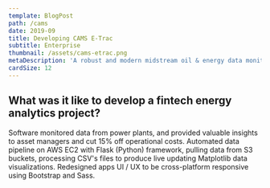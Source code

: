 ```yaml
---
template: BlogPost
path: /cams
date: 2019-09
title: Developing CAMS E-Trac
subtitle: Enterprise
thumbnail: /assets/cams-etrac.png
metaDescription: 'A robust and modern midstream oil & energy data monitoring web-app. Built with Python on AWS. '
cardSize: 12
---
```

## What was it like to develop a fintech energy analytics project?

Software monitored data from power plants, and provided valuable insights to asset managers and cut 15% off operational costs. Automated data pipeline on AWS EC2 with Flask (Python) framework, pulling data from S3 buckets, processing CSV's files to produce live updating Matplotlib data visualizations. Redesigned apps UI / UX to be cross-platform responsive using Bootstrap and Sass.
